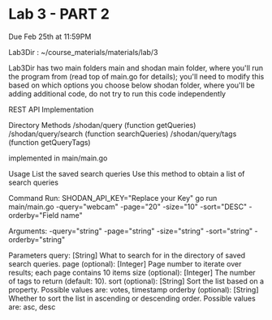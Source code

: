 # Lab 3 - PART 2 
Due Feb 25th at 11:59PM


Lab3Dir : ~/course_materials/materials/lab/3

Lab3Dir has two main folders main and shodan
main folder, where you'll run the program from (read top of main.go for details); you'll need to modify this based on which options you choose below
shodan folder, where you'll be adding additional code, do not try to run this code independently



REST API Implementation

Directory Methods
 /shodan/query (function getQueries)
 /shodan/query/search (function searchQueries)
 /shodan/query/tags (function getQueryTags)

implemented in main/main.go

Usage
List the saved search queries
Use this method to obtain a list of search queries 

Command Run: 
SHODAN_API_KEY="Replace your Key" go run main/main.go -query="webcam" -page="20" -size="10" -sort="DESC" -orderby="Field name"

Arguments:
-query="string"
-page="string"
-size="string"
-sort="string"
-orderby="string"

Parameters
query: [String] What to search for in the directory of saved search queries.
page (optional): [Integer] Page number to iterate over results; each page contains 10 items
size (optional): [Integer] The number of tags to return (default: 10).
sort (optional): [String] Sort the list based on a property. Possible values are: votes, timestamp
orderby (optional): [String] Whether to sort the list in ascending or descending order. Possible values are: asc, desc
